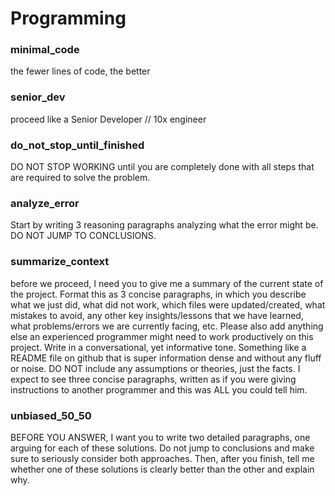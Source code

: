 # Programming

### minimal_code
the fewer lines of code, the better

### senior_dev
proceed like a Senior Developer // 10x engineer

### do_not_stop_until_finished
DO NOT STOP WORKING until you are completely done with all steps that are required to solve the problem.

### analyze_error
Start by writing 3 reasoning paragraphs analyzing what the error might be. DO NOT JUMP TO CONCLUSIONS.

### summarize_context
before we proceed, I need you to give me a summary of the current state of the project.
Format this as 3 concise paragraphs, in which you describe what we just did, what did not work, which files were updated/created, what mistakes to avoid, any other key insights/lessons that we have learned, what problems/errors we are currently facing, etc. Please also add anything else an experienced programmer might need to work productively on this project.
Write in a conversational, yet informative tone. Something like a README file on github that is super information dense and without any fluff or noise. DO NOT include any assumptions or theories, just the facts.
I expect to see three concise paragraphs, written as if you were giving instructions to another programmer and this was ALL you could tell him.

### unbiased_50_50
BEFORE YOU ANSWER, I want you to write two detailed paragraphs, one arguing for each of these solutions. Do not jump to conclusions and make sure to seriously consider both approaches.
Then, after you finish, tell me whether one of these solutions is clearly better than the other and explain why.


